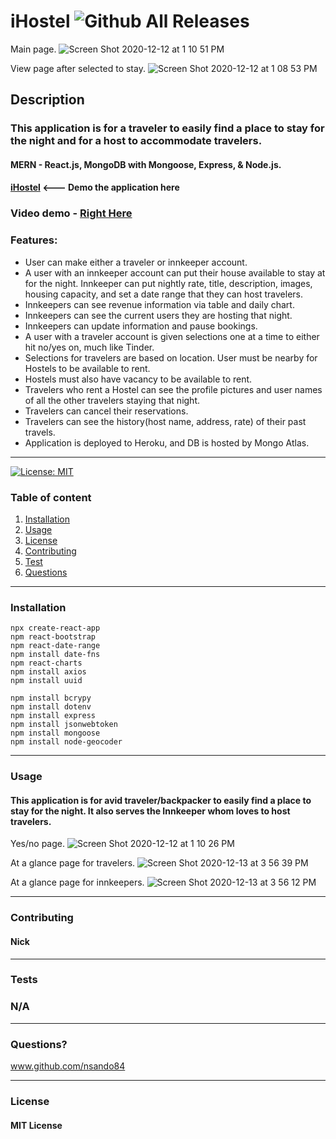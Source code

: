 # **iHostel**   ![Github All Releases](https://img.shields.io/github/contributors/nsando84/iHostel)   

Main page.
![Screen Shot 2020-12-12 at 1 10 51 PM](https://user-images.githubusercontent.com/67135603/102004999-73df3380-3cca-11eb-882b-e7b6e8fe6e36.png)
 
 View page after selected to stay.
![Screen Shot 2020-12-12 at 1 08 53 PM](https://user-images.githubusercontent.com/67135603/102004990-64f88100-3cca-11eb-8637-6a3ce1acd50f.png)








  ## **Description**

  

  ### This application is for a traveler to easily find a place to stay for the night and for a host to accommodate travelers.
  
  #### MERN - React.js, MongoDB with Mongoose, Express, & Node.js.

 #### [**iHostel**](https://ihostel.herokuapp.com/) <--- Demo the application here
 
 ### Video demo - [Right Here](https://drive.google.com/file/d/1oZ4EYii_EHg3h6-3tbNtDmOiFFlMmHnD/view)
 
  ### Features:
  
  - User can make either a traveler or innkeeper account.
  - A user with an innkeeper account can put their house available to stay at for the night. Innkeeper can put nightly rate, title, description, images, housing capacity, and set a date range that they can host travelers.
  - Innkeepers can see revenue information via table and daily chart.
  - Innkeepers can see the current users they are hosting that night.
  - Innkeepers can update information and pause bookings.
  - A user with a traveler account is given selections one at a time to either hit no/yes on, much like Tinder.
  - Selections for travelers are based on location. User must be nearby for Hostels to be available to rent.
  - Hostels must also have vacancy to be available to rent.
  - Travelers who rent a Hostel can see the profile pictures and user names of all the other travelers staying that night.
  - Travelers can cancel their reservations.
  - Travelers can see the history(host name, address, rate) of their past travels.
  - Application is deployed to Heroku, and DB is hosted by Mongo Atlas.
  
---

[![License: MIT](https://img.shields.io/badge/License-MIT-yellow.svg)](https://opensource.org/licenses/MIT)

  ### Table of content
  1. [Installation](#installation)
  2. [Usage](#usage)
  3. [License](#license)
  4. [Contributing](#contributing)
  5. [Test](#test)
  6. [Questions](#questions)

---

### **Installation**
 
    npx create-react-app
    npm react-bootstrap
    npm react-date-range
    npm install date-fns
    npm react-charts
    npm install axios
    npm install uuid
    
    npm install bcrypy
    npm install dotenv
    npm install express
    npm install jsonwebtoken
    npm install mongoose
    npm install node-geocoder
     
---

### **Usage**

#### This application is for avid traveler/backpacker to easily find a place to stay for the night. It also serves the Innkeeper whom loves to host travelers. 

Yes/no page.
![Screen Shot 2020-12-12 at 1 10 26 PM](https://user-images.githubusercontent.com/67135603/102005594-dcc8aa80-3cce-11eb-9bf8-94dbe5d50278.png)

At a glance page for travelers.
![Screen Shot 2020-12-13 at 3 56 39 PM](https://user-images.githubusercontent.com/67135603/102027883-e51af700-3d5b-11eb-8255-f1708f9aa5a1.png)

At a glance page for innkeepers.
![Screen Shot 2020-12-13 at 3 56 12 PM](https://user-images.githubusercontent.com/67135603/102027893-f7953080-3d5b-11eb-8be1-3e78d2b5da7d.png)



---

### **Contributing**

#### Nick

---

### **Tests**

### N/A

---

### **Questions?**

www.github.com/nsando84

---

### **License**

#### MIT License
